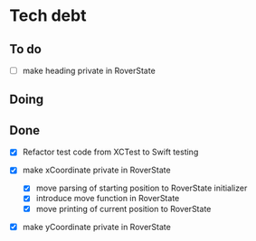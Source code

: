 # Tech debt

## To do

- [ ] make heading private in RoverState

## Doing

## Done

- [X] Refactor test code from XCTest to Swift testing
- [X] make xCoordinate private in RoverState
  - [X] move parsing of starting position to RoverState initializer
  - [X] introduce move function in RoverState
  - [X] move printing of current position to RoverState
- [x] make yCoordinate private in RoverState

